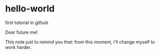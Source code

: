 # hello-world
first tutorial in github

Dear future me!

This note just to remind you that: from this moment, i'll change myself to work harder.
